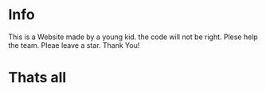 # Info
This is a Website made by a young kid. the code will not be right.
Plese help the team. Pleae leave a star.
Thank You!
# Thats all

